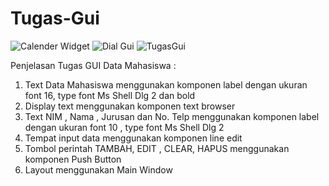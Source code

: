 # Tugas-Gui
![Calender Widget](https://user-images.githubusercontent.com/72422058/114342471-17135d00-9b86-11eb-9c16-a471f5254614.PNG)
![Dial Gui](https://user-images.githubusercontent.com/72422058/114342485-1da1d480-9b86-11eb-93de-29b7a0154f04.PNG)
![TugasGui](https://user-images.githubusercontent.com/72422058/116970112-9279b180-ace1-11eb-8ae0-a6f43ea212e9.PNG)

Penjelasan Tugas GUI Data Mahasiswa :

1. Text Data Mahasiswa menggunakan komponen label dengan ukuran font 16, type font Ms Shell Dlg 2 dan bold
2. Display text menggunakan komponen text browser
3. Text NIM , Nama , Jurusan dan No. Telp menggunakan komponen label dengan ukuran font 10 , type font Ms Shell Dlg 2
4. Tempat input data menggunakan komponen line edit 
5. Tombol perintah TAMBAH, EDIT , CLEAR, HAPUS menggunakan komponen Push Button
6. Layout menggunakan Main Window 

